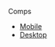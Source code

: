 Comps
* [Mobile](UX-UI-project-build/comps/UX-UI-Keji-Kelly-Mobile.pdf)
* [Desktop](./comps/ux-uiproject-Keji-Kelly-desktop.pdf)
